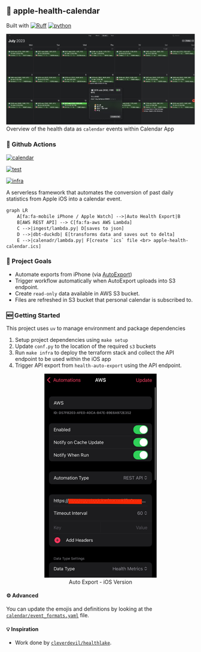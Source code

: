 ## 📱 apple-health-calendar

Built with
[![Ruff](https://img.shields.io/endpoint?url=https://raw.githubusercontent.com/astral-sh/ruff/main/assets/badge/v2.json)](https://github.com/astral-sh/ruff)
[![python](https://img.shields.io/badge/Python-3.13-3776AB.svg?style=flat&logo=python&logoColor=white)](https://www.python.org)

![Apple Health Calendar](./docs/images/apple-health-calendar.jpg)
Overview of the health data as `calendar` events within Calendar App

### 🚀 Github Actions

[![calendar](https://github.com/namtonthat/apple-health-calendar/actions/workflows/calendar.yaml/badge.svg)](https://github.com/namtonthat/apple-health-calendar/actions/workflows/calendar.yaml)

[![test](https://github.com/namtonthat/apple-health-calendar/actions/workflows/test.yaml/badge.svg)](https://github.com/namtonthat/apple-health-calendar/actions/workflows/test.yaml)

[![infra](https://github.com/namtonthat/apple-health-calendar/actions/workflows/infra.yaml/badge.svg)](https://github.com/namtonthat/apple-health-calendar/actions/workflows/infra.yaml)

A serverless framework that automates the conversion of past daily statistics from Apple iOS into a calendar event.

```mermaid
graph LR
    A[fa:fa-mobile iPhone / Apple Watch] -->|Auto Health Export|B
    B[AWS REST API] --> C[fa:fa-aws AWS Lambda]
    C -->|ingest/lambda.py| D[saves to json]
    D -->|dbt-duckdb| E[transforms data and saves out to delta]
    E -->|calenadr/lambda.py| F[create `ics` file <br> apple-health-calendar.ics]
```

### 🎯 Project Goals

- Automate exports from iPhone (via [AutoExport](https://github.com/Lybron/health-auto-export))
- Trigger workflow automatically when AutoExport uploads into S3 endpoint.
- Create `read-only` data available in AWS S3 bucket.
- Files are refreshed in S3 bucket that personal calendar is subscribed to.

### 🆕 Getting Started

This project uses `uv` to manage environment and package dependencies

1. Setup project dependencies using `make setup`
2. Update `conf.py` to the location of the required `s3` buckets
3. Run `make infra` to deploy the terraform stack and collect the API endpoint to be used within the iOS app
4. Trigger API export from `health-auto-export` using the API endpoint.

<figure style="text-align: center;">
  <img src="./docs/images/auto-export-ios.jpeg" alt="Auto Export", width="300px">
  <figcaption>Auto Export - iOS Version</figcaption>
</figure>

#### ⚙️ Advanced

You can update the emojis and definitions by looking at the [`calendar/event_formats.yaml`](calendar/event_formats.yaml) file.

#### 💡 Inspiration

- Work done by [`cleverdevil/healthlake`](https://github.com/cleverdevil/healthlake).
